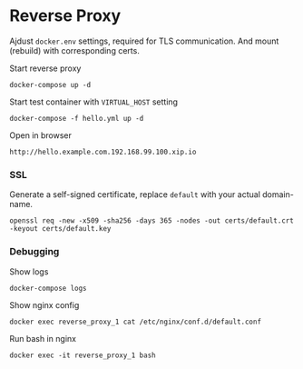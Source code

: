 Reverse Proxy
=============

Ajdust `docker.env` settings, required for TLS communication.
And mount (rebuild) with corresponding certs.

Start reverse proxy

    docker-compose up -d
    
Start test container with `VIRTUAL_HOST` setting    
    
    docker-compose -f hello.yml up -d

Open in browser

    http://hello.example.com.192.168.99.100.xip.io


### SSL

Generate a self-signed certificate, replace `default` with your actual domain-name.

    openssl req -new -x509 -sha256 -days 365 -nodes -out certs/default.crt -keyout certs/default.key


### Debugging

Show logs    

    docker-compose logs

Show nginx config

    docker exec reverse_proxy_1 cat /etc/nginx/conf.d/default.conf
    
Run bash in nginx
    
    docker exec -it reverse_proxy_1 bash
    
    

